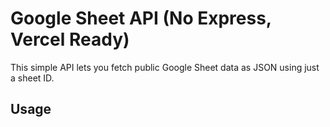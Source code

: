 # Google Sheet API (No Express, Vercel Ready)

This simple API lets you fetch public Google Sheet data as JSON using just a sheet ID.

## Usage

